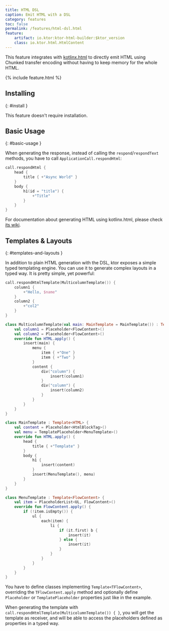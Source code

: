 ```yaml
---
title: HTML DSL
caption: Emit HTML with a DSL
category: features
toc: false
permalink: /features/html-dsl.html
feature:
    artifact: io.ktor:ktor-html-builder:$ktor_version
    class: io.ktor.html.HtmlContent
---
```


This feature integrates with [kotlinx.html](https://github.com/Kotlin/kotlinx.html)
to directly emit HTML using Chunked transfer encoding without having to keep
memory for the whole HTML.

{% include feature.html %}

## Installing
{: #install }

This feature doesn't require installation.

## Basic Usage
{: #basic-usage }

When generating the response, instead of calling the `respond`/`respondText` methods, you have to call `ApplicationCall.respondHtml`:

```kotlin
call.respondHtml {
    head {
        title { +"Async World" }
    }
    body {
        h1(id = "title") {
            +"Title"
        }
    }
}
```

For documentation about generating HTML using kotlinx.html, please check [its wiki](https://github.com/kotlin/kotlinx.html/wiki/Getting-started).


## Templates & Layouts
{: #templates-and-layouts }

In addition to plain HTML generation with the DSL, ktor exposes a simple typed templating engine.
You can use it to generate complex layouts in a typed way. It is pretty simple, yet powerful:

```kotlin
call.respondHtmlTemplate(MulticolumnTemplate()) {
    column1 {
        +"Hello, $name"
    }
    column2 {
        +"col2"
    }
}

class MulticolumnTemplate(val main: MainTemplate = MainTemplate()) : Template<HTML> {
    val column1 = Placeholder<FlowContent>()
    val column2 = Placeholder<FlowContent>()
    override fun HTML.apply() {
        insert(main) {
            menu {
                item { +"One" }
                item { +"Two" }
            }
            content {
                div("column") {
                    insert(column1)
                }
                div("column") {
                    insert(column2)
                }
            }
        }
    }
}

class MainTemplate : Template<HTML> {
    val content = Placeholder<HtmlBlockTag>()
    val menu = TemplatePlaceholder<MenuTemplate>()
    override fun HTML.apply() {
        head {
            title { +"Template" }
        }
        body {
            h1 {
                insert(content)
            }
            insert(MenuTemplate(), menu)
        }
    }
}

class MenuTemplate : Template<FlowContent> {
    val item = PlaceholderList<UL, FlowContent>()
    override fun FlowContent.apply() {
        if (!item.isEmpty()) {
            ul {
                each(item) {
                    li {
                        if (it.first) b {
                            insert(it)
                        } else {
                            insert(it)
                        }
                    }
                }
            }
        }
    }
}
```

You have to define classes implementing `Template<TFlowContent>`,
overriding the `TFlowContent.apply` method and optionally define
`Placeholder` or `TemplatePlaceholder` properties just like
in the example.

When generating the template with `call.respondHtmlTemplate(MulticolumnTemplate()) { }`,
you will get the template as receiver, and will be able to access the placeholders
defined as properties in a typed way.
